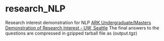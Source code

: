 # research_NLP
Research interest demonstration for NLP
[ARK Undergraduate/Masters Demonstration of Research Interest - UW, Seattle](challenge.pdf)
The final answers to the questions are compressed in gzipped tarball file as (output.tgz)
